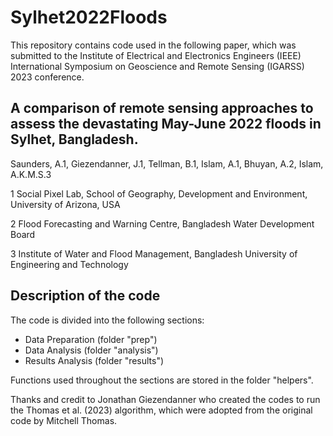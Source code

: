 # Sylhet2022Floods
This repository contains code used in the following paper, which was submitted to the Institute of Electrical and Electronics Engineers (IEEE) International Symposium on Geoscience and Remote Sensing (IGARSS) 2023 conference.

## A comparison of remote sensing approaches to assess the devastating May-June 2022 floods in Sylhet, Bangladesh.

Saunders, A.1, Giezendanner, J.1, Tellman, B.1, Islam, A.1, Bhuyan, A.2, Islam, A.K.M.S.3

1 Social Pixel Lab, School of Geography, Development and Environment, University of Arizona, USA

2 Flood Forecasting and Warning Centre, Bangladesh Water Development Board

3 Institute of Water and Flood Management, Bangladesh University of Engineering and Technology

## Description of the code
The code is divided into the following sections:
* Data Preparation (folder "prep")
* Data Analysis (folder "analysis")
* Results Analysis (folder "results")

Functions used throughout the sections are stored in the folder "helpers".

Thanks and credit to Jonathan Giezendanner who created the codes to run the Thomas et al. (2023) algorithm, which were adopted from the original code by Mitchell Thomas.


